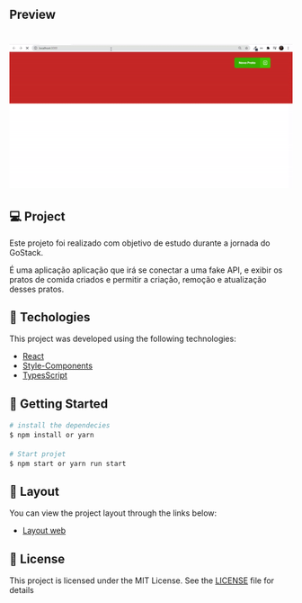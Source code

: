 


## Preview

<h1 align="center">
  <img alt="GoRestaurant" title="#GoRestaurant" src="./src/assets/gorestaurant-video.gif" />
</h1>

## 💻 Project

Este projeto foi realizado com objetivo de estudo durante a jornada do GoStack.
<br />

É uma aplicação aplicação que irá se conectar a uma fake API, e exibir os pratos de comida criados e permitir a criação, remoção e atualização desses pratos.
<br />

## 🧬 Techologies

This project was developed using the following technologies:
 
- [React](https://pt-br.reactjs.org/)
- [Style-Components](https://styled-components.com/)
- [TypesScript](https://www.typescriptlang.org/)


## 🚀 Getting Started 

```bash
# install the dependecies 
$ npm install or yarn  
 
# Start projet
$ npm start or yarn run start
```

## 🎨 Layout 

You can view the project layout through the links below:

- [Layout web](https://www.figma.com/file/1lK6AVCPybtWeBLCH8B08N/GoRestaurant)

## 📝 License

This project is licensed under the MIT License. See the [LICENSE](https://github.com/AmandaCarvalho1989/go-restaurant/blob/main/LICENSE.md) file for details

